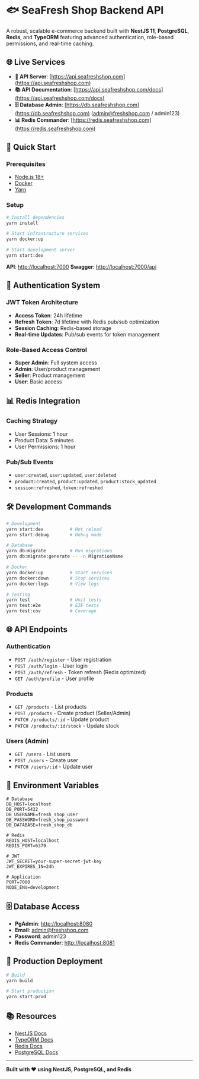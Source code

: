 # 🐟 SeaFresh Shop Backend API

A robust, scalable e-commerce backend built with **NestJS 11**, **PostgreSQL**, **Redis**, and **TypeORM** featuring advanced authentication, role-based permissions, and real-time caching.

## 🌐 Live Services

- **🚀 API Server**: [https://api.seafreshshop.com](https://api.seafreshshop.com)
- **📚 API Documentation**: [https://api.seafreshshop.com/docs](https://api.seafreshshop.com/docs)
- **🗄️ Database Admin**: [https://db.seafreshshop.com](https://db.seafreshshop.com) (admin@freshshop.com / admin123)
- **📊 Redis Commander**: [https://redis.seafreshshop.com](https://redis.seafreshshop.com)

## 🚀 Quick Start

### Prerequisites

- [Node.js 18+](https://nodejs.org/)
- [Docker](https://www.docker.com/get-started)
- [Yarn](https://yarnpkg.com/getting-started/install)

### Setup

```bash
# Install dependencies
yarn install

# Start infrastructure services
yarn docker:up

# Start development server
yarn start:dev
```

**API**: [http://localhost:7000](http://localhost:7000)
**Swagger**: [http://localhost:7000/api](http://localhost:7000/api)

## 🔐 Authentication System

### JWT Token Architecture

- **Access Token**: 24h lifetime
- **Refresh Token**: 7d lifetime with Redis pub/sub optimization
- **Session Caching**: Redis-based storage
- **Real-time Updates**: Pub/sub events for token management

### Role-Based Access Control

- **Super Admin**: Full system access
- **Admin**: User/product management
- **Seller**: Product management
- **User**: Basic access

## 📊 Redis Integration

### Caching Strategy

- User Sessions: 1 hour
- Product Data: 5 minutes
- User Permissions: 1 hour

### Pub/Sub Events

- `user:created`, `user:updated`, `user:deleted`
- `product:created`, `product:updated`, `product:stock_updated`
- `session:refreshed`, `token:refreshed`

## 🛠️ Development Commands

```bash
# Development
yarn start:dev          # Hot reload
yarn start:debug        # Debug mode

# Database
yarn db:migrate         # Run migrations
yarn db:migrate:generate -- -n MigrationName

# Docker
yarn docker:up          # Start services
yarn docker:down        # Stop services
yarn docker:logs        # View logs

# Testing
yarn test               # Unit tests
yarn test:e2e           # E2E tests
yarn test:cov           # Coverage
```

## 🌐 API Endpoints

### Authentication

- `POST /auth/register` - User registration
- `POST /auth/login` - User login
- `POST /auth/refresh` - Token refresh (Redis optimized)
- `GET /auth/profile` - User profile

### Products

- `GET /products` - List products
- `POST /products` - Create product (Seller/Admin)
- `PATCH /products/:id` - Update product
- `PATCH /products/:id/stock` - Update stock

### Users (Admin)

- `GET /users` - List users
- `POST /users` - Create user
- `PATCH /users/:id` - Update user

## 📝 Environment Variables

```env
# Database
DB_HOST=localhost
DB_PORT=5432
DB_USERNAME=fresh_shop_user
DB_PASSWORD=fresh_shop_password
DB_DATABASE=fresh_shop_db

# Redis
REDIS_HOST=localhost
REDIS_PORT=6379

# JWT
JWT_SECRET=your-super-secret-jwt-key
JWT_EXPIRES_IN=24h

# Application
PORT=7000
NODE_ENV=development
```

## 🗄️ Database Access

- **PgAdmin**: [http://localhost:8080](http://localhost:8080)
- **Email**: admin@freshshop.com
- **Password**: admin123
- **Redis Commander**: [http://localhost:8081](http://localhost:8081)

## 🚀 Production Deployment

```bash
# Build
yarn build

# Start production
yarn start:prod
```

## 📚 Resources

- [NestJS Docs](https://docs.nestjs.com/)
- [TypeORM Docs](https://typeorm.io/)
- [Redis Docs](https://redis.io/documentation)
- [PostgreSQL Docs](https://www.postgresql.org/docs/)

---

**Built with ❤️ using NestJS, PostgreSQL, and Redis**
